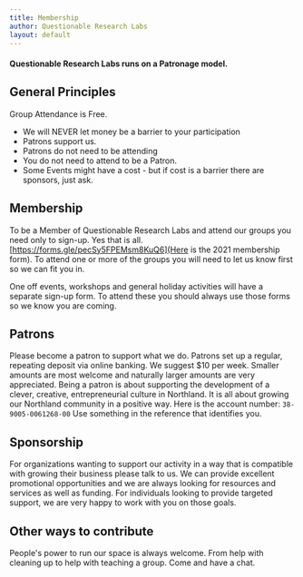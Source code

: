 ```yaml
---
title: Membership
author: Questionable Research Labs
layout: default
---
```

#### Questionable Research Labs runs on a **Patronage model**.

## General Principles

Group Attendance is Free.
 - We will NEVER let money be a barrier to your participation
 - Patrons support us.
 - Patrons do not need to be attending
 - You do not need to attend to be a Patron. 
 - Some Events might have a cost - but if cost is a barrier there are sponsors, just ask.


## Membership
To be a Member of Questionable Research Labs and attend our groups you need only to sign-up. Yes that is all. [https://forms.gle/pecSy5FPEMsm8KuQ6](Here is the 2021 membership form).
To attend one or more of the groups you will need to let us know first so we can fit you in.

One off events, workshops and general holiday activities will have a separate sign-up form. To attend these you should always use those forms so we know you are coming. 


## Patrons
Please become a patron to support what we do. Patrons set up a regular, repeating deposit via online banking. We suggest $10 per week. Smaller amounts are most welcome and naturally larger amounts are very appreciated. Being a patron is about supporting the development of a clever, creative, entrepreneurial culture in Northland. It is all about growing our Northland community in a positive way.
Here is the account number: `38-9005-0061268-00`
Use something in the reference that identifies you.

## Sponsorship
For organizations wanting to support our activity in a way that is compatible with growing their business please talk to us. We can provide excellent promotional opportunities and we are always looking for resources and services as well as funding.
For individuals looking to provide targeted support, we are very happy to work with you on those goals.

## Other ways to contribute
People's power to run our space is always welcome. From help with cleaning up to help with teaching a group. Come and have a chat. 
